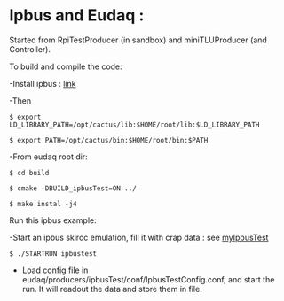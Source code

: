 # Ipbus and Eudaq : 
Started from RpiTestProducer (in sandbox) and miniTLUProducer (and Controller).

To build and compile the code:

 -Install ipbus : [link](https://svnweb.cern.ch/trac/cactus/wiki/uhalQuickTutorial#HowtoInstalltheIPbusSuite)

 -Then 

  `$ export LD_LIBRARY_PATH=/opt/cactus/lib:$HOME/root/lib:$LD_LIBRARY_PATH`

  `$ export PATH=/opt/cactus/bin:$HOME/root/bin:$PATH`

 -From eudaq root dir:

  `$ cd build`

  `$ cmake -DBUILD_ipbusTest=ON ../`

  `$ make instal -j4`

Run this ipbus example:

 -Start an ipbus skiroc emulation, fill it with crap data : see [myIpbusTest](https://github.com/asteencern/ipbus-test) 

 `$ ./STARTRUN ipbustest`

 - Load config file in eudaq/producers/ipbusTest/conf/IpbusTestConfig.conf, and start the run. It will readout the data and store them in file.
